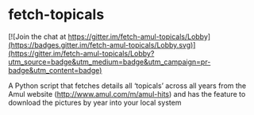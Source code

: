 # fetch-topicals

[![Join the chat at https://gitter.im/fetch-amul-topicals/Lobby](https://badges.gitter.im/fetch-amul-topicals/Lobby.svg)](https://gitter.im/fetch-amul-topicals/Lobby?utm_source=badge&utm_medium=badge&utm_campaign=pr-badge&utm_content=badge)

A Python script that fetches details all ‘topicals’ across all years from the Amul website (http://www.amul.com/m/amul-hits) and has the feature to download the pictures by year into your local system

